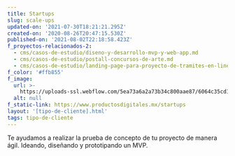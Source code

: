 ```yaml
---
title: Startups
slug: scale-ups
updated-on: '2021-07-30T18:21:21.295Z'
created-on: '2020-08-26T20:47:15.530Z'
published-on: '2021-08-02T22:18:58.423Z'
f_proyectos-relacionados-2:
  - cms/casos-de-estudio/diseno-y-desarrollo-mvp-y-web-app.md
  - cms/casos-de-estudio/postall-concursos-de-arte.md
  - cms/casos-de-estudio/landing-page-para-proyecto-de-tramites-en-linea.md
f_color: '#ffb855'
f_image:
  url: >-
    https://uploads-ssl.webflow.com/5ea73a6a2a73b34c800aae87/6064c35cd1125b5a758d16c4_undraw_adventure_map_hnin%20(1).svg
  alt: null
f_static-link: https://www.productosdigitales.mx/startups
layout: '[tipo-de-cliente].html'
tags: tipo-de-cliente
---
```


Te ayudamos a realizar la prueba de concepto de tu proyecto de manera ágil. Ideando, diseñando y prototipando un MVP.
